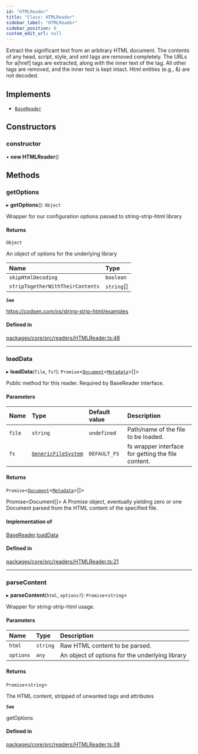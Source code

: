 ```yaml
---
id: "HTMLReader"
title: "Class: HTMLReader"
sidebar_label: "HTMLReader"
sidebar_position: 0
custom_edit_url: null
---
```


Extract the significant text from an arbitrary HTML document.
The contents of any head, script, style, and xml tags are removed completely.
The URLs for a[href] tags are extracted, along with the inner text of the tag.
All other tags are removed, and the inner text is kept intact.
Html entities (e.g., &amp;) are not decoded.

## Implements

- [`BaseReader`](../interfaces/BaseReader.md)

## Constructors

### constructor

• **new HTMLReader**()

## Methods

### getOptions

▸ **getOptions**(): `Object`

Wrapper for our configuration options passed to string-strip-html library

#### Returns

`Object`

An object of options for the underlying library

| Name                             | Type       |
| :------------------------------- | :--------- |
| `skipHtmlDecoding`               | `boolean`  |
| `stripTogetherWithTheirContents` | `string`[] |

**`See`**

https://codsen.com/os/string-strip-html/examples

#### Defined in

[packages/core/src/readers/HTMLReader.ts:48](https://github.com/run-llama/LlamaIndexTS/blob/3552de1/packages/core/src/readers/HTMLReader.ts#L48)

---

### loadData

▸ **loadData**(`file`, `fs?`): `Promise`<[`Document`](Document.md)<[`Metadata`](../#metadata)\>[]\>

Public method for this reader.
Required by BaseReader interface.

#### Parameters

| Name   | Type                                                      | Default value | Description                                        |
| :----- | :-------------------------------------------------------- | :------------ | :------------------------------------------------- |
| `file` | `string`                                                  | `undefined`   | Path/name of the file to be loaded.                |
| `fs`   | [`GenericFileSystem`](../interfaces/GenericFileSystem.md) | `DEFAULT_FS`  | fs wrapper interface for getting the file content. |

#### Returns

`Promise`<[`Document`](Document.md)<[`Metadata`](../#metadata)\>[]\>

Promise<Document[]> A Promise object, eventually yielding zero or one Document parsed from the HTML content of the specified file.

#### Implementation of

[BaseReader](../interfaces/BaseReader.md).[loadData](../interfaces/BaseReader.md#loaddata)

#### Defined in

[packages/core/src/readers/HTMLReader.ts:21](https://github.com/run-llama/LlamaIndexTS/blob/3552de1/packages/core/src/readers/HTMLReader.ts#L21)

---

### parseContent

▸ **parseContent**(`html`, `options?`): `Promise`<`string`\>

Wrapper for string-strip-html usage.

#### Parameters

| Name      | Type     | Description                                     |
| :-------- | :------- | :---------------------------------------------- |
| `html`    | `string` | Raw HTML content to be parsed.                  |
| `options` | `any`    | An object of options for the underlying library |

#### Returns

`Promise`<`string`\>

The HTML content, stripped of unwanted tags and attributes

**`See`**

getOptions

#### Defined in

[packages/core/src/readers/HTMLReader.ts:38](https://github.com/run-llama/LlamaIndexTS/blob/3552de1/packages/core/src/readers/HTMLReader.ts#L38)
